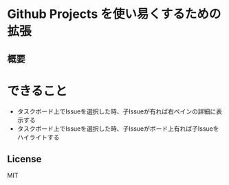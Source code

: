 Github Projects を使い易くするための拡張
========================

概要
-----

# できること
- タスクボード上でIssueを選択した時、子Issueが有れば右ペインの詳細に表示する
- タスクボード上でIssueを選択した時、子Issueがボード上有れば子Issueをハイライトする

License
-----------------------------------

MIT
